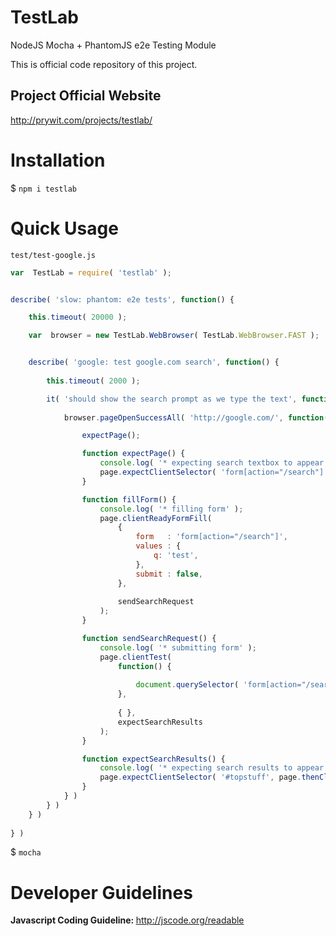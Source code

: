 TestLab
=======

NodeJS Mocha + PhantomJS e2e Testing Module

This is official code repository of this project.

## Project Official Website

http://prywit.com/projects/testlab/

# Installation

$ `npm i testlab`

# Quick Usage

`test/test-google.js`
```javascript
var  TestLab = require( 'testlab' );


describe( 'slow: phantom: e2e tests', function() {

    this.timeout( 20000 );

    var  browser = new TestLab.WebBrowser( TestLab.WebBrowser.FAST );


    describe( 'google: test google.com search', function() {
    
        this.timeout( 2000 );

        it( 'should show the search prompt as we type the text', function( done ) {
        
            browser.pageOpenSuccessAll( 'http://google.com/', function( page ) {

                expectPage();

                function expectPage() {
                    console.log( '* expecting search textbox to appear' );
                    page.expectClientSelector( 'form[action="/search"] input[name="q"]', fillForm );
                }

                function fillForm() {
                    console.log( '* filling form' );
                    page.clientReadyFormFill(
                        {
                            form   : 'form[action="/search"]',
                            values : {
                                q: 'test',
                            },
                            submit : false,
                        },
                        
                        sendSearchRequest
                    );
                }

                function sendSearchRequest() {
                    console.log( '* submitting form' );
                    page.clientTest(
                        function() {
                        
                            document.querySelector( 'form[action="/search"]' ).submit();
                        },
                        
                        { },
                        expectSearchResults
                    );
                }

                function expectSearchResults() {
                    console.log( '* expecting search results to appear' );
                    page.expectClientSelector( '#topstuff', page.thenClose( done ) );
                }
            } )            
        } )
    } )
    
} )

```

$ `mocha`

# Developer Guidelines

<b> Javascript Coding Guideline: </b> http://jscode.org/readable
